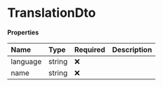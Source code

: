 # TranslationDto

**Properties**

| Name     | Type   | Required | Description |
| :------- | :----- | :------- | :---------- |
| language | string | ❌       |             |
| name     | string | ❌       |             |

<!-- This file was generated by liblab | https://liblab.com/ -->
